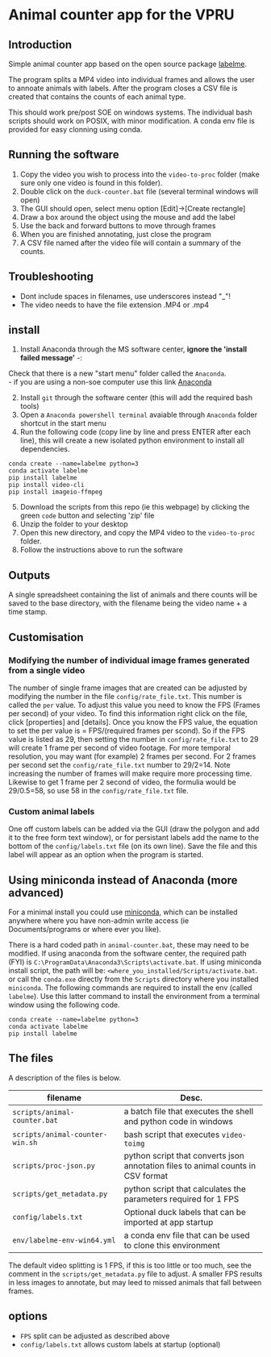 # Animal counter app for the VPRU  

## Introduction  
Simple animal counter app based on the
open source package [labelme](https://github.com/labelmeai/labelme.git).  

The program splits a MP4 video into individual frames and allows the user
to annoate animals with labels. After the program closes a CSV file is created
that contains the counts of each animal type.  

This should work pre/post SOE on windows systems. The individual bash scripts should work on POSIX,
with minor modification. A conda env file is provided for easy clonning using conda.    

## Running the software  
1. Copy the video you wish to process into the `video-to-proc` folder (make sure only
   one video is found in this folder).  
2. Double click on the `duck-counter.bat` file (several terminal windows will open)
3. The GUI should open, select menu option [Edit]->[Create rectangle]
4. Draw a box around the object using the mouse and add the label
5. Use the back and forward buttons to move through frames
6. When you are finished annotating, just close the program
7. A CSV file named after the video file will contain a summary of the counts.

## Troubleshooting  
- Dont include spaces in filenames, use underscores instead "_"!
- The video needs to have the file extension .MP4 or .mp4

## install
1. Install Anaconda through the MS software center, **ignore the 'install failed message'** \-:
    
Check that there is a new "start menu" folder called the `Anaconda`.   
    - if you are using a non-soe computer use this link [Anaconda](https://www.anaconda.com/download)  

2. Install `git` through the software center (this will add the required bash tools)  
3. Open a `Anaconda powershell terminal` avaiable through `Anaconda` folder shortcut in the start menu   
4. Run the following code (copy line by line and press ENTER after each line),
   this will create a new isolated python environment to install all dependencies.   

```
conda create --name=labelme python=3
conda activate labelme
pip install labelme
pip install video-cli
pip install imageio-ffmpeg
```
5. Download the scripts from this repo (ie this webpage) by clicking the green `code` button and selecting 'zip' file
6. Unzip the folder to your desktop
7. Open this new directory, and copy the MP4 video to the `video-to-proc` folder.
8. Follow the instructions above to run the software  

## Outputs  
A single spreadsheet containing the list of animals and there counts will be saved to the
base directory, with the filename being the video name + a time stamp.  

## Customisation  
### Modifying the number of individual image frames generated from a single video
The number of single frame images that 
are created can be adjusted by modifying the number in the file `config/rate_file.txt`. This number
is called the `per` value. To adjust this value you need to know the FPS (Frames per second) of your 
video. To find this information right click on the file, click [properties] and [details]. Once you know
the FPS value, the equation to set the per value is = FPS/(required frames per scond). So if the
FPS value is listed as 29, then setting the number in `config/rate_file.txt` to 29 will create  1 frame
per second of video footage. For more temporal resolution, you may want (for example) 2 frames 
per second. For 2 frames per second set the `config/rate_file.txt` number to 29/2=14. Note 
increasing the number of frames will make require more processing time. Likewise to get 1 frame per 2 second
of video, the formulia would be 29/0.5=58, so use 58 in the `config/rate_file.txt` file.  

### Custom animal labels
One off custom labels can be added via the GUI (draw the polygon and add it to the free form text window),
or for persistant labels add the name to the bottom of the `config/labels.txt` file (on its own line). Save
the file and this label will appear as an option when the program is started.  


## Using miniconda instead of Anaconda (more advanced)  
For a minimal install you could use 
[miniconda](https://docs.anaconda.com/free/miniconda/miniconda-install/),
which can be installed anywhere where you have non-admin write access (ie 
Documents/programs or where ever you like). 

There is a hard coded path in `animal-counter.bat`, these may need to be modified. 
If using anaconda from the software center, the required path (FYI) is
`C:\ProgramData\Anaconda3\Scripts\activate.bat`. If using miniconda install script,
the path will be: `<where_you_installed/Scripts/activate.bat`.
or call the `conda.exe` directly from
the `Scripts` directory where you installed `miniconda`. The following commands
are required to install the env (called `labelme`). Use this latter command
to install the environment from a terminal window using the following code.     

```
conda create --name=labelme python=3
conda activate labelme
pip install labelme
```

## The files  
A description of the files is below.

| filename  | Desc.  |
|---|---|
| `scripts/animal-counter.bat`  | a batch file that executes the shell and python code in windows  |
| `scripts/animal-counter-win.sh`  | bash script that executes `video-toimg`  |
| `scripts/proc-json.py`  | python script that converts json annotation files to animal counts in CSV format |
| `scripts/get_metadata.py`  | python script that calculates the parameters required for 1 FPS |
| `config/labels.txt`  | Optional duck labels that can be imported at app startup  |
| `env/labelme-env-win64.yml`  | a conda env file that can be used to clone this environment  |

The default video splitting is 1 FPS, if this is too little or too much, see the comment in the
`scripts/get_metadata.py` file to adjust. A smaller FPS results in less images to annotate, but may
leed to missed animals that fall between frames.   

## options  
- `FPS` split can be adjusted as described above
- `config/labels.txt` allows custom labels at startup (optional)  

